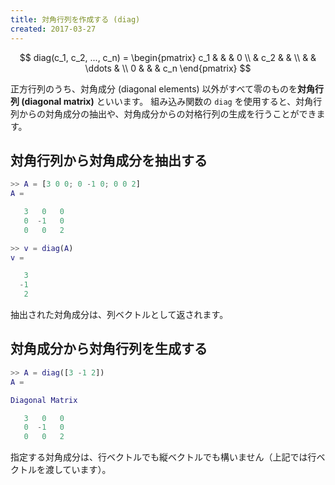 ```yaml
---
title: 対角行列を作成する (diag)
created: 2017-03-27
---
```


$$
  diag(c_1, c_2, ..., c_n) = \begin{pmatrix}
    c_1 &     &        & 0 \\
        & c_2 &        &   \\
        &     & \ddots &   \\
     0  &     &        & c_n
  \end{pmatrix}
$$

正方行列のうち、対角成分 (diagonal elements) 以外がすべて零のものを**対角行列 (diagonal matrix)** といいます。
組み込み関数の `diag` を使用すると、対角行列からの対角成分の抽出や、対角成分からの対格行列の生成を行うことができます。

対角行列から対角成分を抽出する
----

~~~ matlab
>> A = [3 0 0; 0 -1 0; 0 0 2]
A =

   3   0   0
   0  -1   0
   0   0   2

>> v = diag(A)
v =

   3
  -1
   2
~~~

抽出された対角成分は、列ベクトルとして返されます。


対角成分から対角行列を生成する
----

~~~ matlab
>> A = diag([3 -1 2])
A =

Diagonal Matrix

   3   0   0
   0  -1   0
   0   0   2
~~~

指定する対角成分は、行ベクトルでも縦ベクトルでも構いません（上記では行ベクトルを渡しています）。


